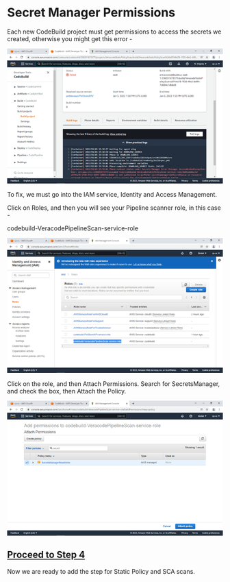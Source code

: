 # Secret Manager Permissions

Each new CodeBuild project must get permissions to access the secrets we created, otherwise you might get this error -

![AWS Code](images/7-secrets.png)

To fix, we must go into the IAM service, Identity and Access Management.

Click on Roles, and then you will see your Pipeline scanner role, in this case -

codebuild-VeracodePipelineScan-service-role

![AWS Code](images/8-secrets.png)

Click on the role, and then Attach Permissions. Search for SecretsManager, and check the box, then Attach the Policy.

![AWS Code](images/9-secrets.png)


## [Proceed to Step  4](/Advanced/4-Static-SCA-Policy-Scan)

Now we are ready to add the step for Static Policy and SCA scans.
